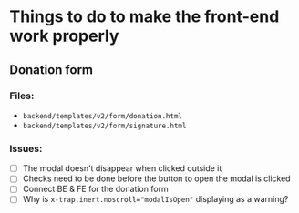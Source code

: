 # Things to do to make the front-end work properly

## Donation form

### Files:

- `backend/templates/v2/form/donation.html`
- `backend/templates/v2/form/signature.html`

### Issues:

- [ ] The modal doesn't disappear when clicked outside it
- [ ] Checks need to be done before the button to open the modal is clicked
- [ ] Connect BE & FE for the donation form
- [ ] Why is `x-trap.inert.noscroll="modalIsOpen"` displaying as a warning?
